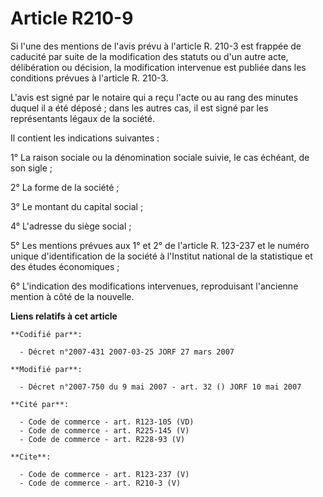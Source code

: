 # Article R210-9

Si l'une des mentions de l'avis prévu à l'article R. 210-3 est frappée de caducité par suite de la modification des statuts
ou d'un autre acte, délibération ou décision, la modification intervenue est publiée dans les conditions prévues à l'article
R. 210-3. 

L'avis est signé par le notaire qui a reçu l'acte ou au rang des minutes duquel il a été déposé ; dans les autres cas, il est
signé par les représentants légaux de la société. 

Il contient les indications suivantes : 

1° La raison sociale ou la dénomination sociale suivie, le cas échéant, de son sigle ; 

2° La forme de la société ; 

3° Le montant du capital social ; 

4° L'adresse du siège social ; 

5° Les mentions prévues aux 1° et 2° de l'article R. 123-237 et le numéro unique d'identification de la société à l'Institut
national de la statistique et des études économiques ; 

6° L'indication des modifications intervenues, reproduisant l'ancienne mention à côté de la nouvelle.

**Liens relatifs à cet article**

	**Codifié par**:

	  - Décret n°2007-431 2007-03-25 JORF 27 mars 2007

	**Modifié par**:

	  - Décret n°2007-750 du 9 mai 2007 - art. 32 () JORF 10 mai 2007

	**Cité par**:

	  - Code de commerce - art. R123-105 (VD)
	  - Code de commerce - art. R225-145 (V)
	  - Code de commerce - art. R228-93 (V)

	**Cite**:

	  - Code de commerce - art. R123-237 (V)
	  - Code de commerce - art. R210-3 (V)
